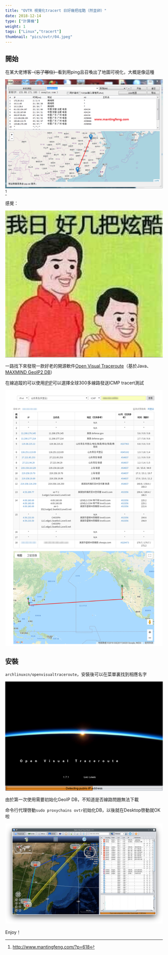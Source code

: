 ```yaml
---
title: "OVTR 視覺化tracert 日好幾把炫酷（然並卵）"
date: 2018-12-14
type: ["計算機"]
weight: 1
tags: ["Linux","tracert"]
thumbnail: "pics/ovtr/04.jpeg"
---
```


## 開始

在某大佬博客~~（忘了哪位）~~看到用ping且召喚出了地圖可視化，大概是像這種

![](/pics/ovtr/03.png)[^1]

感覺：

![](/pics/ovtr/02.jpg)


一路找下來發現一款好老的開源軟件[Open  Visual  Traceroute](https://visualtraceroute.net/)（基於Java、[MAXMIND GeoIP2 DB](https://www.maxmind.com/en/home)）

在線追蹤的可以使用[IPIP](https://tools.ipip.net/traceroute.php)可以選擇全球300多線路發送ICMP tracert測試

![](/pics/ovtr/05.png)

## 安裝
``archlinuxcn/openvisualtraceroute``，安裝後可以在菜單裏找到相應名字

![](/pics/ovtr/01.png)

由於第一次使用需要初始化GeoIP DB，不知道是否線路問題無法下載

命令行代理啓動``sudo proxychains ovtr``初始化DB，以後就在Desktop啓動就OK啦

![](/pics/ovtr/06.png)

Enjoy！

[^1]: http://www.mantingfeng.com/?p=618